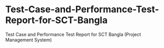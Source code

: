 # Test-Case-and-Performance-Test-Report-for-SCT-Bangla
Test Case and Performance Test Report for SCT Bangla (Project Management System)
